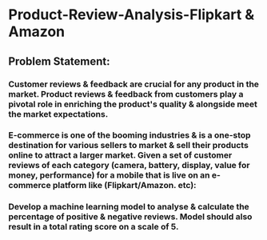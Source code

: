 # Product-Review-Analysis-Flipkart & Amazon
## Problem Statement:
### Customer reviews & feedback are crucial for any product in the market. Product reviews & feedback from customers play a pivotal role in enriching the product's quality & alongside meet the market expectations.
### E-commerce is one of the booming industries & is a one-stop destination for various sellers to market & sell their products online to attract a larger market. Given a set of customer reviews of each category (camera, battery, display, value for money, performance) for a mobile that is live on an e-commerce platform like (Flipkart/Amazon. etc): 
### Develop a machine learning model to analyse & calculate the percentage of positive & negative reviews. Model should also result in a total rating score on a scale of 5.
